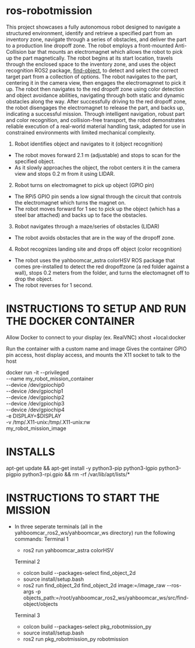 # ros-robotmission

This project showcases a fully autonomous robot designed to navigate a structured environment, identify and retrieve a specified part from an inventory zone, navigate through a series of obstacles, and deliver the part to a production line dropoff zone. The robot employs a front-mounted Anti-Collision bar that mounts an electromagnet which allows the robot to pick up the part magnetically. The robot begins at its start location, travels through the enclosed space to the inventory zone, and uses the object recognition ROS2 package, [find-object](https://github.com/introlab/find-object), to detect and select the correct target part from a collection of options. The robot navigates to the part, centering it in the camera view, then engages the electromagnnet to pick it up. The robot then navigates to the red dropoff zone using color detection and object avoidance abilities, navigating through both static and dynamic obstacles along the way. After successfully driving to the red dropoff zone, the robot disengages the electromagnet to release the part, and backs up, indicating a successful mission.
Through intelligent navigation, robust part and color recognition, and collision-free transport, the robot demonstrates reliable execution of a real-world material handling task, adapted for use in constrained environments with limited mechanical complexity.


1. Robot identifies object and navigates to it (object recognition)
  - The robot moves forward 2.1 m (adjustable) and stops to scan for the specified object.
  - As it slowly approaches the object, the robot centers it in the camera view and stops 0.2 m from it using LIDAR.

2. Robot turns on electromagnet to pick up object (GPIO pin)
  - The RPi5 GPIO pin sends a low signal through the circuit that controls the electromagnet which turns the magnet on.
  - The robot moves forward for 1 sec to pick up the object (which has a steel bar attached) and backs up to face the obstacles.

3. Robot navigates through a maze/series of obstacles (LIDAR)
  - The robot avoids obstacles that are in the way of the dropoff zone.

4. Robot recognizes landing site and drops off object (color recognition)
  - The robot uses the yahboomcar_astra colorHSV ROS package that comes pre-installed to detect the red dropoffzone (a red folder against a wall), stops 0.2 meters from the folder, and turns the electomagnet off to drop the object.
  - The robot reverses for 1 second.


# INSTRUCTIONS TO SETUP AND RUN THE DOCKER CONTAINER
Allow Docker to connect to your display (ex. RealVNC)
xhost +local:docker

Run the container with a custom name and image
Gives the container GPIO pin access, host display access, and mounts the X11 socket to talk to the host

docker run -it --privileged \
  --name my_robot_mission_container \
  --device /dev/gpiochip0 \
  --device /dev/gpiochip1 \
  --device /dev/gpiochip2 \
  --device /dev/gpiochip3 \
  --device /dev/gpiochip4 \
  -e DISPLAY=$DISPLAY \
  -v /tmp/.X11-unix:/tmp/.X11-unix:rw \
  my_robot_mission_image

# INSTALLS
apt-get update && apt-get install -y     python3-pip     python3-lgpio     python3-pigpio     python3-rpi.gpio     && rm -rf /var/lib/apt/lists/*

# INSTRUCTIONS TO START THE MISSION
- In three seperate terminals (all in the yahboomcar_ros2_ws/yahboomcar_ws directory) run the following commands:
  Terminal 1
    - ros2 run yahboomcar_astra colorHSV

  Terminal 2
    - colcon build --packages-select find_object_2d
    - source install/setup.bash
    - ros2 run find_object_2d find_object_2d image:=/image_raw --ros-args -p objects_path:=/root/yahboomcar_ros2_ws/yahboomcar_ws/src/find-object/objects

  Terminal 3
    - colcon build --packages-select pkg_robotmission_py
    - source install/setup.bash
    - ros2 run pkg_robotmission_py robotmission
 
